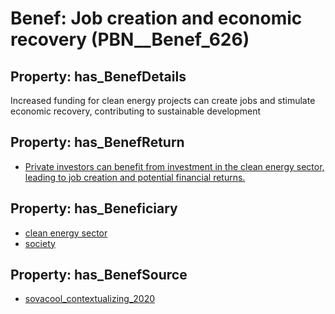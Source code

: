 # Benef: __Job creation and economic recovery__ (PBN__Benef_626)

## Property: has_BenefDetails

Increased funding for clean energy projects can create jobs and stimulate economic recovery, contributing to sustainable development

## Property: has_BenefReturn

* [Private investors can benefit from investment in the clean energy sector, leading to job creation and potential financial returns.](../BenefReturn/PBN__BenefReturn_669)

## Property: has_Beneficiary

* [clean energy sector](../Stakeholder/PBN__Stakeholder_256)
* [society](../Stakeholder/PBN__Stakeholder_53)

## Property: has_BenefSource

* [sovacool_contextualizing_2020](../Article/PBN__Article_123)

